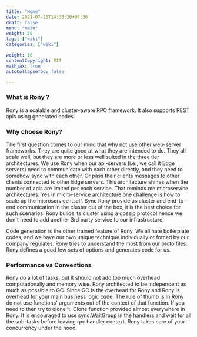 ```yaml
---
title: "Home"
date: 2021-07-26T14:33:20+04:30
draft: false
menu: "main"
weight: 50
tags: ["wiki"]
categories: ["wiki"]

weight: 10
contentCopyright: MIT
mathjax: true
autoCollapseToc: false

---
```


### What is Rony ?
Rony is a scalable and cluster-aware RPC framework. It also supports REST apis using generated codes.

### Why choose Rony?
The first question comes to our mind that why not use other web-server frameworks. They are
quite good at what they are intended to do. They all scale well, but they are more or less well suited
in the three tier architectures. We use Rony when our api-servers (i.e., we call it Edge servers) need
to communicate with each other directly, and they need to somehow sync with each other. Or pass their
clients messages to other clients connected to other Edge servers. This architecture shines when the 
number of apis are limited per each service. That reminds me microservice architectures. Yes in
micro-service architecture one challenge is how to scale up the microservice itself. Sync Rony provide
us cluster and end-to-end communication in the cluster out of the box, it is the best choice for such scenarios.
Rony builds its cluster using a gossip protocol hence we don't need to add another 3rd party service to our 
infrastructure.

Code generation is the other trained feature of Rony. We all hate boilerplate codes, and we have our own unique
technique individually or forced by our company regulates. Rony tries to understand the most from our proto files.
Rony defines a good few sets of options and generates code for us.



### Performance vs Conventions
Rony do a lot of tasks, but it should not add too much overhead computationally and memory wise. Rony architected to be
independent as much as possible to GC. Since GC is the overhead for Rony and Rony is overhead for your main business logic code.
The rule of thumb is In Rony do not use functions' arguments out of the context of that function. If you need to then try to clone
it. Clone function provided almost everywhere in Rony. It is encouraged to use sync.WaitGroup in the handlers and wait for all the 
sub-tasks before leaving rpc handler context. Rony takes care of your concurrency under the hood.




